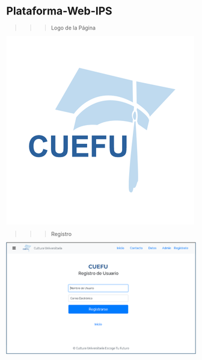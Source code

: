 # Plataforma-Web-IPS

>>> Logo de la Página

![alt tag](docs/logo.png)

>>> Registro

![alt tag](docs/registro.png)